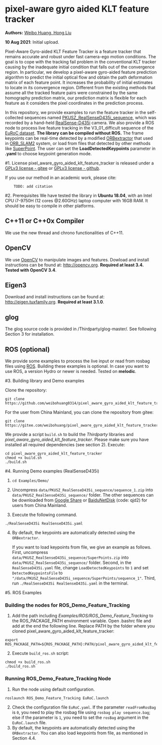 # pixel-aware gyro aided KLT feature tracker
**Authors:** [Weibo Huang, Hong Liu](http://robotics.pkusz.edu.cn/en)

**10 Aug 2021**: Initial upload.

Pixel-Aware Gyro-aided KLT Feature Tracker is a feature tracker that remains accurate and robust under fast camera-ego motion conditions. The goal is to cope with the tracking fail problem in the conventional KLT tracker causing by the inadequate initial condition that falls out of the convergence region. In particular, we develop a pixel-aware gyro-aided feature prediction algorithm to predict the initial optical flow and obtain the path deformation matrix of each feature point. It increases the probability of initial estimates to locate in its convergence region. Different from the existing methods that assume all the tracked feature pairs were constrained by the same homography prediction matrix, our prediction matrix is flexible for each feature as it considers the pixel coordinates in the prediction process.

In this repository, we provide examples to run the feature tracker in the self-collected sequences named [PKUSZ_RealSenseD435i_sequence](https://drive.google.com/drive/folders/1oBaiijQvzDb9SezgaVPm1ABosvTcztJ7?usp=sharing), which was recorded by a hand-held [RealSense-D435i](https://www.intelrealsense.com/depth-camera-d435i/) camera. We also provide a ROS node to process live feature tracking in the V3_01_difficult sequence of the [EuRoC dataset](http://projects.asl.ethz.ch/datasets/doku.php?id=kmavvisualinertialdatasets). **The library can be compiled without ROS.** The frame keypoints can be real-time detected by a modified [ORBextractor](https://github.com/raulmur/ORB_SLAM2/blob/master/src/ORBextractor.cc) that used in [ORB_SLAM2](https://github.com/raulmur/ORB_SLAM2) system, or load from files that detected by other methods like [SuperPoint](https://github.com/magicleap/SuperPointPretrainedNetwork). The user can set the **LoadDetectedKeypoints** parameter in **.yaml** to choose keypoint generation mode.

#1. License
pixel_aware_gyro_aided_klt_feature_tracker is released under a [GPLv3 license - gitee](https://gitee.com/weibohuang/pixel_aware_gyro_aided_klt_feature_tracker/blob/master/LICENSE) or [GPLv3 license - github](https://github.com/weibohuang0314/pixel_aware_gyro_aided_klt_feature_tracker/blob/master/LICENSE).

If you use our method in an academic work, please cite:
```
    TODO: add citation
```

#2. Prerequisites
We have tested the library in **Ubuntu 18.04**, with an Intel CPU i7-9750H (12 cores @2.60GHz) laptop computer with 16GB RAM. It should be easy to compile in other platforms. 

## C++11 or C++0x Compiler
We use the new thread and chrono functionalities of C++11.

## OpenCV
We use [OpenCV](http://opencv.org) to manipulate images and features. Dowload and install instructions can be found at: http://opencv.org. **Required at least 3.4. Tested with OpenCV 3.4**.

## Eigen3
Download and install instructions can be found at: http://eigen.tuxfamily.org. **Required at least 3.1.0**.

## glog
The glog source code is provided in /Thirdparty/glog-master/. See following Section 3 for installation.

## ROS (optional)
We provide some examples to process the live input or read from rosbag files using [ROS](ros.org). Building these examples is optional. In case you want to use ROS, a version Hydro or newer is needed. Tested on **melodic**.

#3. Building library and Demo examples

Clone the repository:
```
git clone https://github.com/weibohuang0314/pixel_aware_gyro_aided_klt_feature_tracker.git
```
For the user from China Mainland, you can clone the repository from gitee:
```
git clone https://gitee.com/weibohuang/pixel_aware_gyro_aided_klt_feature_tracker.git
```

We provide a script `build.sh` to build the *Thirdparty* libraries and *pixel_aware_gyro_aided_klt_feature_tracker*. Please make sure you have installed all required dependencies (see section 2). Execute:
```
cd pixel_aware_gyro_aided_klt_feature_tracker
chmod +x build.sh
./build.sh
```

#4. Running Demo examples (RealSenseD435i)
1. `cd Examples/Demo/`
2. Uncompress `data/PKUSZ_RealSenseD435i_sequence/sequence_1.zip` into `data/PKUSZ_RealSenseD435i_sequence/` folder. The other sequences can be downloaded from [Google Share](https://drive.google.com/drive/folders/1oBaiijQvzDb9SezgaVPm1ABosvTcztJ7?usp=sharing) or [BaiduNetDisk](https://pan.baidu.com/s/1f3RIVcMniJs0Z0apdtYRtw) (code: qjd2) for users from China Mainland.
   
3. Execute the following command.
```
./RealSenseD435i RealSenseD435i.yaml
```

4. By default, the keypoints are automatically detected using the `ORBextractor`. 
   
   If you want to load keypoints from file, we give an example as follows. First, uncompress `data/PKUSZ_RealSenseD435i_sequence/SuperPoints.zip` into `data/PKUSZ_RealSenseD435i_sequence/` folder. Second, in the `RealSenseD435i.yaml` file, change `LoadDetectedKeypoints` to `1` and set `DetectedKeypointsFile` to `"/data/PKUSZ_RealSenseD435i_sequence/SuperPoints/sequence_1"`. Third, run `./RealSenseD435i RealSenseD435i.yaml` in the terminal.

#5. ROS Examples

### Building the nodes for ROS_Demo_Feature_Tracking
1. Add the path including *Examples/ROS/ROS_Demo_Feature_Tracking* to the ROS_PACKAGE_PATH environment variable. Open .bashrc file and add at the end the following line. Replace PATH by the folder where you cloned pixel_aware_gyro_aided_klt_feature_tracker:
```
export ROS_PACKAGE_PATH=${ROS_PACKAGE_PATH}:PATH/pixel_aware_gyro_aided_klt_feature_tracker/Examples/ROS
```

2. Execute `build_ros.sh` script:
```
chmod +x build_ros.sh
./build_ros.sh
```

### Running ROS_Demo_Feature_Tracking Node
1. Run the node using default configuration.
```
roslaunch ROS_Demo_Feature_Tracking EuRoC.launch
```
2. Check the configuration file `EuRoC.yaml`. If the parameter `readFromRosBag` is `0`, you need to play the rosbag file using ```rosbag play sequence.bag```; else if the parameter is `1`, you need to set the `rosBag` argument in the `EuRoC.launch` file.
3. By default, the keypoints are automatically detected using the `ORBextractor`. You can also load keypoints from file, as mentioned in Section 4.4.
